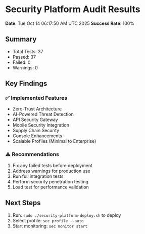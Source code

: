 # Security Platform Audit Results

**Date**: Tue Oct 14 06:17:50 AM UTC 2025
**Success Rate**: 100%

## Summary
- Total Tests: 37
- Passed: 37  
- Failed: 0
- Warnings: 0

## Key Findings

### ✅ Implemented Features
- Zero-Trust Architecture
- AI-Powered Threat Detection
- API Security Gateway
- Mobile Security Integration
- Supply Chain Security
- Console Enhancements
- Scalable Profiles (Minimal to Enterprise)

### ⚠️ Recommendations
1. Fix any failed tests before deployment
2. Address warnings for production use
3. Run full integration tests
4. Perform security penetration testing
5. Load test for performance validation

## Next Steps
1. Run: `sudo ./security-platform-deploy.sh` to deploy
2. Select profile: `sec profile --auto`
3. Start monitoring: `sec monitor start`
